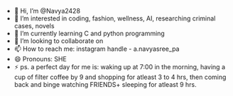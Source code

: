 - 👋 Hi, I’m @Navya2428
- 👀 I’m interested in coding, fashion, wellness, AI, researching criminal cases, novels
- 🌱 I’m currently learning C and python programming
- 💞️ I’m looking to collaborate on 
- 📫 How to reach me: instagram handle - a.navyasree_pa
- 😄 Pronouns: SHE
- ⚡ ps. a perfect day for me is: waking up at 7:00 in the morning, having a cup of filter coffee by 9 and shopping for atleast 3 to 4 hrs, then coming back and binge watching FRIENDS+ sleeping for atleast 9 hrs.

<!---
Navya2428/Navya2428 is a ✨ special ✨ repository because its `README.md` (this file) appears on your GitHub profile.
You can click the Preview link to take a look at your changes.
--->
